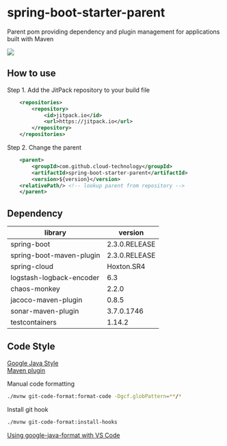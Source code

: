 # spring-boot-starter-parent
Parent pom providing dependency and plugin management for applications built with Maven

[![](https://jitpack.io/v/cloud-technology/spring-boot-starter-parent.svg)](https://jitpack.io/#cloud-technology/spring-boot-starter-parent)

## How to use
Step 1. Add the JitPack repository to your build file

```xml
	<repositories>
		<repository>
		    <id>jitpack.io</id>
		    <url>https://jitpack.io</url>
		</repository>
	</repositories>
```

Step 2. Change the parent
```xml
    <parent>
        <groupId>com.github.cloud-technology</groupId>
        <artifactId>spring-boot-starter-parent</artifactId>
        <version>${version}</version>
	<relativePath/> <!-- lookup parent from repository -->
    </parent>
```

## Dependency
| library                  | version       |
|--------------------------|---------------|
| spring-boot              | 2.3.0.RELEASE |
| spring-boot-maven-plugin | 2.3.0.RELEASE |
| spring-cloud             | Hoxton.SR4    |
| logstash-logback-encoder | 6.3           |
| chaos-monkey             | 2.2.0         |
| jacoco-maven-plugin      | 0.8.5         |
| sonar-maven-plugin       | 3.7.0.1746    |
| testcontainers           | 1.14.2        |

## Code Style
[Google Java Style](https://github.com/google/google-java-format)  
[Maven plugin](https://github.com/Cosium/git-code-format-maven-plugin)

Manual code formatting
```bash
./mvnw git-code-format:format-code -Dgcf.globPattern=**/*
```

Install git hook
```bash
./mvnw git-code-format:install-hooks
```

[Using google-java-format with VS Code](https://www.sethvargo.com/using-google-java-format-with-vs-code/)

